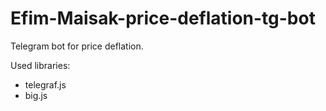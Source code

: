 # Efim-Maisak-price-deflation-tg-bot
Telegram bot for price deflation.

Used libraries:
- telegraf.js
- big.js
